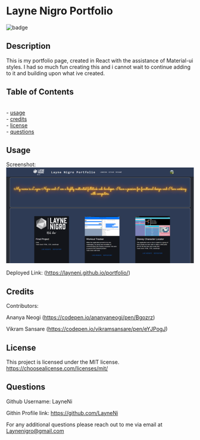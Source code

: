
# Layne Nigro Portfolio

![badge](https://img.shields.io/badge/License-MIT-blue)

## Description

This is my portfolio page, created in React with the assistance of Material-ui styles. I had so much fun creating this and i cannot wait to continue adding to it and building upon what ive created.


## Table of Contents
<br>- [usage](#usage)
<br>- [credits](#credits)
<br>- [license](#license)
<br>- [questions](#questions)

## Usage

Screenshot: ![Demo screenshot](./src/images/portfolio-screenshot-1.PNG)

Deployed Link: (https://layneni.github.io/portfolio/)


## Credits

Contributors: 

Ananya Neogi (https://codepen.io/ananyaneogi/pen/Bgozrz)

Vikram Sansare (https://codepen.io/vikramsansare/pen/eYJPogJ)

## License
This project is licensed under the MIT license. https://choosealicense.com/licenses/mit/


## Questions

Github Username: LayneNi

Githin Profile link: https://github.com/LayneNi


For any additional questions please reach out to me via email at Laynenigro@gmail.com
